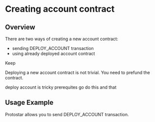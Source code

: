 # Creating account contract

## Overview

There are two ways of creating a new account contract:
- sending DEPLOY_ACCOUNT transaction 
- using already deployed account contract

Keep 


Deploying a new account contract is not trivial. You need to prefund the contract.

deploy account is tricky
prerequites
go do this and that

## Usage Example


Protostar allows you to send DEPLOY_ACCOUNT transaction. 
